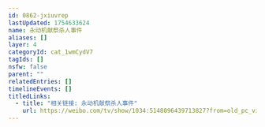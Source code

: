 ```yaml
---
id: 0862-jxiuvrep
lastUpdated: 1754633624
name: 永动机献祭杀人事件
aliases: []
layer: 4
categoryId: cat_1wmCydV7
tagIds: []
nsfw: false
parent: ""
relatedEntries: []
timelineEvents: []
titledLinks:
  - title: "相关链接: 永动机献祭杀人事件"
    url: https://weibo.com/tv/show/1034:5148096439713827?from=old_pc_videoshow
---
```


